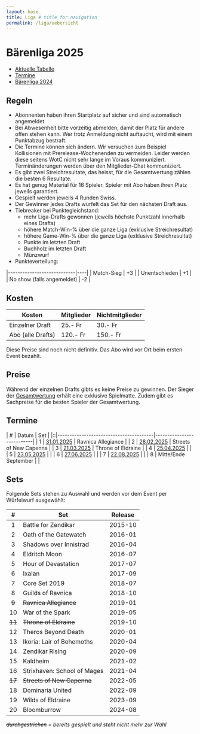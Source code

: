 ```yaml
---
layout: base
title: Liga # title for navigation
permalink: /liga/uebersicht
---
```


# Bärenliga 2025

- [Aktuelle Tabelle](/liga/2025/tabelle)
- [Termine](#termine)
- [Bärenliga 2024](/liga/2024)

## Regeln
- Abonnenten haben ihren Startplatz auf sicher und sind automatisch angemeldet.
- Bei Abwesenheit bitte vorzeitig abmelden, damit der Platz für andere offen stehen kann. Wer trotz Anmeldung nicht auftaucht, wird mit einem Punktabzug bestraft.
- Die Termine können sich ändern. Wir versuchen zum Beispiel Kollisionen mit Prerelease-Wochenenden zu vermeiden. Leider werden diese seitens WotC nicht sehr lange im Voraus kommuniziert. Terminänderungen werden über den Mitglieder-Chat kommuniziert.
- Es gibt zwei Streichresultate, das heisst, für die Gesamtwertung zählen die besten 6 Resultate.
- Es hat genug Material für 16 Spieler. Spieler mit Abo haben ihren Platz jeweils garantiert.
- Gespielt werden jeweils 4 Runden Swiss.
- Der Gewinner jedes Drafts würfelt das Set für den nächsten Draft aus.
- Tiebreaker bei Punktegleichstand:
  - mehr Liga-Drafts gewonnen (jeweils höchste Punktzahl innerhalb eines Drafts)
  - höhere Match-Win-% über die ganze Liga (exklusive Streichresultat)
  - höhere Game-Win-% über die ganze Liga (exklusive Streichresultat)
  - Punkte im letzten Draft
  - Buchholz im letzten Draft
  - Münzwurf
- Punkteverteilung:

|----------------------------|----|
| Match-Sieg                 | +3 |
| Unentschieden              | +1 |
| No show (falls angemeldet) | -2 |

## Kosten

| Kosten               | Mitglieder | Nichtmitglieder |
|----------------------|------------|-----------------|
| Einzelner Draft      | 25.- Fr    | 30.- Fr         |
| Abo (alle Drafts)    | 120.- Fr   | 150.- Fr        |

Diese Preise sind noch nicht definitiv. Das Abo wird vor Ort beim ersten Event bezahlt.

## Preise
Während der einzelnen Drafts gibts es keine Preise zu gewinnen.
Der Sieger der [Gesamtwertung](/liga/2025/tabelle) erhält eine exklusive Spielmatte.
Zudem gibt es Sachpreise für die besten Spieler der Gesamtwertung.

## Termine

| # | Datum                                 | Set                       |
|::|----------------------------------------|---------------------------|
| 1 | [31.01.2025](/event/2025-01-31-liga)  | Ravnica Allegiance        |
| 2 | [28.02.2025](/event/2025-02-28-liga)  | Streets of New Capenna    |
| 3 | [21.03.2025](/event/2025-03-21-liga)  | Throne of Eldraine        |
| 4 | [25.04.2025](/event/2025-04-25-liga)  |   |
| 5 | [23.05.2025](/event/2025-05-23-liga)  |   |
| 6 | [27.06.2025](/event/2025-06-27-liga)  |   |
| 7 | [22.08.2025](/event/2025-08-22-liga)   |   |
| 8 | Mitte/Ende September |   |


## Sets
Folgende Sets stehen zu Auswahl und werden vor dem Event per Würfelwurf ausgewählt:

|   #    | Set                         | Release  |
|:------:|-----------------------------|----------|
|   1    | Battle for Zendikar         | 2015-10  |
|   2    | Oath of the Gatewatch       | 2016-01  |
|   3    | Shadows over Innistrad      | 2016-04  |
|   4    | Eldritch Moon               | 2016-07  |
|   5    | Hour of Devastation         | 2017-07  |
|   6    | Ixalan                      | 2017-09  |
|   7    | Core Set 2019               | 2018-07  |
|   8    | Guilds of Ravnica           | 2018-10  |
| ~~9~~  | ~~Ravnica Allegiance~~      | 2019-01  |
|   10   | War of the Spark            | 2019-05  |
| ~~11~~ | ~~Throne of Eldraine~~      | 2019-10  |
|   12   | Theros Beyond Death         | 2020-01  |
|   13   | Ikoria: Lair of Behemoths   | 2020-04  |
|   14   | Zendikar Rising             | 2020-09  |
|   15   | Kaldheim                    | 2021-02  |
|   16   | Strixhaven: School of Mages | 2021-04  |
| ~~17~~ | ~~Streets of New Capenna~~  | 2022-05  |
|   18   | Dominaria United            | 2022-09  |
|   19   | Wilds of Eldraine           | 2023-09  |
|   20   | Bloomburrow                 | 2024-08  |


_~~durchgestrichen~~ = bereits gespielt und steht nicht mehr zur Wahl_
